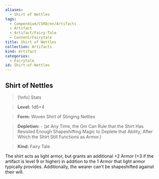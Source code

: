 ```yaml
---
aliases:
  - Shirt of Nettles
tags:
  - Compendium/CSRD/en/Artifacts
  - Artifact
  - Artifact/Fairy-Tale
  - Content/Fairytale
title: Shirt of Nettles
collection: Artifacts
kind: Artifact
categories:
  - Fairytale
id: Shirt-of-Nettles
---
```

## Shirt of Nettles    
>[!info] Stats    
> **Level:** 1d6+4    
> **Form:** Woven Shirt of Stinging Nettles    
> **Depletion:** - (at Any Time, the Gm Can Rule that the Shirt Has Resisted Enough Shapeshifting Magic to Deplete that Ability, After Which the Shirt Still Functions as Armor.)    
> **Kind:** Fairy Tale  
    
The shirt acts as light armor, but grants an additional +2 Armor (+3 if the artifact is level 9 or higher) in addition to the 1 Armor that light armor typically provides. Additionally, the wearer can't be shapeshifted against their will.
